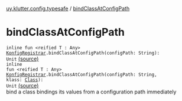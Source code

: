 [uy.klutter.config.typesafe](index.md) / [bindClassAtConfigPath](.)


# bindClassAtConfigPath
<code>inline fun <reified T : Any> [KonfigRegistrar](-konfig-registrar/index.md).bindClassAtConfigPath(configPath: String): Unit</code> [(source)](https://github.com/kohesive/klutter/blob/master/config-typesafe-jdk6/src/main/kotlin/uy/klutter/config/typesafe/InjektConfig.kt#L81)<br/><code>inline fun <reified T : Any> [KonfigRegistrar](-konfig-registrar/index.md).bindClassAtConfigPath(configPath: String, klass: [Class](http://docs.oracle.com/javase/6/docs/api/java/lang/Class.html)<T>): Unit</code> [(source)](https://github.com/kohesive/klutter/blob/master/config-typesafe-jdk6/src/main/kotlin/uy/klutter/config/typesafe/InjektConfig.kt#L88)<br/>
bind a class bindings its values from a configuration path immediately


